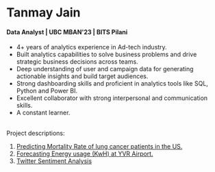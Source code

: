 # Tanmay Jain
#### Data Analyst | UBC MBAN'23 | BITS Pilani
   
- 4+ years of analytics experience in Ad-tech industry.<br>
- Built analytics capabilities to solve business problems and drive strategic business decisions across teams.<br>
- Deep understanding of user and campaign data for generating actionable insights and build target audiences.<br>
- Strong dashboarding skills and proficient in analytics tools like SQL, Python and Power BI.<br>
- Excellent collaborator with strong interpersonal and communication skills.<br>
- A constant learner.<br><br> 

Project descriptions:
1. [Predicting Mortality Rate of lung cancer patients in the US.](https://github.com/tan1310/Data-Projects/blob/main/BAIT509-Project-Final-Tanmay.ipynb)
2. [Forecasting Energy usage (KwH) at YVR Airport.](https://github.com/tan1310/Data-Projects/blob/main/BABS%20502_Final_Tanmay.ipynb)
3. [Twitter Sentiment Analysis](https://github.com/tan1310/Data-Projects/blob/main/BAIT509-Project-Final-Tanmay.ipynb)
